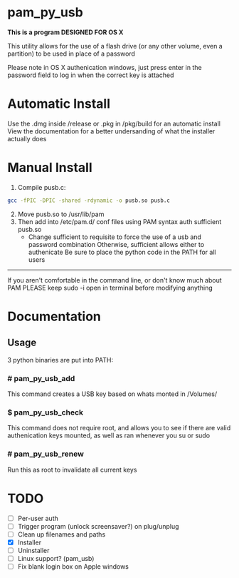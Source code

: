 # pam_py_usb

**This is a program DESIGNED FOR OS X**

This utility allows for the use of a flash drive (or any other volume, even a partition)
to be used in place of a password

Please note in OS X authenication windows, just press enter in the password field to log in when the correct key is attached

# Automatic Install
Use the .dmg inside /release or .pkg in /pkg/build for an automatic install
View the documentation for a better undersanding of what the installer actually does

# Manual Install
1. Compile pusb.c:
```bash
gcc -fPIC -DPIC -shared -rdynamic -o pusb.so pusb.c
```
2. Move pusb.so to /usr/lib/pam
3. Then add into /etc/pam.d/ conf files using PAM syntax
    auth       sufficient     pusb.so
   * Change sufficient to requisite to force the use of a usb and password combination
     Otherwise, sufficient allows either to authenicate
     Be sure to place the python code in the PATH for all users

---

If you aren't comfortable in the command line, or don't know much about PAM
PLEASE keep sudo -i open in terminal before modifying anything 

# Documentation
## Usage
3 python binaries are put into PATH:
### # pam_py_usb_add
This command creates a USB key based on whats monted in /Volumes/
### $ pam_py_usb_check
This command does not require root, and allows you to see if there are valid authenication keys mounted, as well as ran whenever you su or sudo
### # pam_py_usb_renew
Run this as root to invalidate all current keys

# TODO
- [ ] Per-user auth
- [ ] Trigger program (unlock screensaver?) on plug/unplug
- [ ] Clean up filenames and paths
- [x] Installer
- [ ] Uninstaller
- [ ] Linux support? (pam_usb)
- [ ] Fix blank login box on Apple windows
